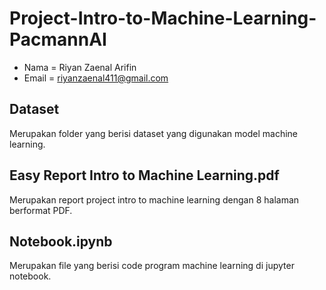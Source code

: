 # Project-Intro-to-Machine-Learning-PacmannAI
- Nama = Riyan Zaenal Arifin
- Email = riyanzaenal411@gmail.com

## Dataset 
  Merupakan folder yang berisi dataset yang digunakan model machine learning.
## Easy Report Intro to Machine Learning.pdf 
  Merupakan report project intro to machine learning dengan 8 halaman berformat PDF.
## Notebook.ipynb 
  Merupakan file yang berisi code program machine learning di jupyter notebook.
